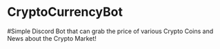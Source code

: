 # CryptoCurrencyBot
#Simple Discord Bot that can grab the price of various Crypto Coins and News about the Crypto Market!
